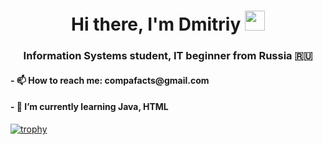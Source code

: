 <h1 align="center">Hi there, I'm Dmitriy</a> 
<img src="https://github.com/blackcater/blackcater/raw/main/images/Hi.gif" height="32"/></h1>
<h3 align="center">Information Systems student, IT beginner from Russia 🇷🇺</h3>
<h4 align="left"> - 📫 How to reach me: compafacts@gmail.com</h4>
<h4 align="left"> - 🌱 I’m currently learning Java, HTML</h4>

[![trophy](https://github-profile-trophy.vercel.app/?username=faiilo)](https://github.com/faiilo/github-profile-trophy)
<!--
**Faiilo/Faiilo** is a ✨ _special_ ✨ repository because its `README.md` (this file) appears on your GitHub profile.

Here are some ideas to get you started:

- 🔭 I’m currently working on ...
- 🌱 I’m currently learning ...
- 👯 I’m looking to collaborate on ...
- 🤔 I’m looking for help with ...
- 💬 Ask me about ...
- 📫 How to reach me: ...
- 😄 Pronouns: ...
- ⚡ Fun fact: ...
-->
